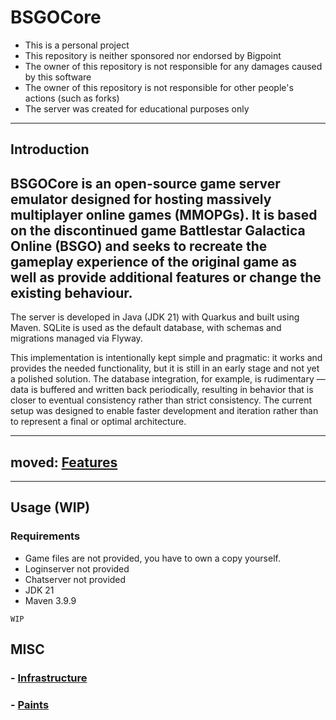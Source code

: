 # BSGOCore
- This is a personal project
- This repository is neither sponsored nor endorsed by Bigpoint
- The owner of this repository is not responsible for any damages caused by this software
- The owner of this repository is not responsible for other people's actions (such as forks)
- The server was created for educational purposes only
---
## Introduction
BSGOCore is an open-source game server emulator designed for hosting massively multiplayer online games (MMOPGs).
It is based on the discontinued game Battlestar Galactica Online (BSGO) and seeks to recreate the gameplay experience of the original game as well as provide additional features or change the existing behaviour.
---
The server is developed in Java (JDK 21) with Quarkus and built using Maven. SQLite is used as the default database, with schemas and migrations managed via Flyway.

This implementation is intentionally kept simple and pragmatic: it works and provides the needed functionality, but it is still in an early stage and not yet a polished solution. The database integration, for example, is rudimentary — data is buffered and written back periodically, resulting in behavior that is closer to eventual consistency rather than strict consistency. The current setup was designed to enable faster development and iteration rather than to represent a final or optimal architecture.

---
**moved**: [Features](docs/FEATURES.md)
---
---
## Usage (WIP)
### Requirements
- Game files are not provided, you have to own a copy yourself.
- Loginserver not provided
- Chatserver not provided
- JDK 21
- Maven 3.9.9
```
WIP
```


## MISC

### - [Infrastructure](docs/INFRA.md)
### - [Paints](docs/PAINTS.md)
